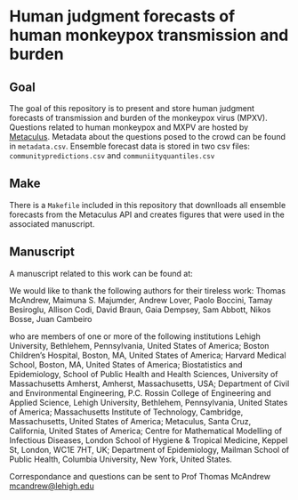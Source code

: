 # Human judgment forecasts of human monkeypox transmission and burden

## Goal
The goal of this repository is to present and store human judgment forecasts of transmission and burden of the monkeypox virus (MPXV). 
Questions related to human monkeypox and MXPV are hosted by [Metaculus](https://www.metaculus.com/questions/).
Metadata about the questions posed to the crowd can be found in `metadata.csv`.
Ensemble forecast data is stored in two csv files: `communitypredictions.csv` and `communiityquantiles.csv`  

## Make
There is a `Makefile` included in this repository that downlloads all ensemble forecasts from the Metaculus API and creates figures that were used in the associated manuscript. 

## Manuscript
A manuscript related to this work can be found at: 

We would like to thank the following authors for their tireless work:
Thomas McAndrew, 
Maimuna S. Majumder, 
Andrew Lover, 
Paolo Boccini, 
Tamay Besiroglu, 
Allison Codi, 
David Braun, 
Gaia Dempsey, 
Sam Abbott, 
Nikos Bosse, 
Juan Cambeiro

who are members of one or more of the following institutions 
Lehigh University, Bethlehem, Pennsylvania, United States of America; 
Boston Children’s Hospital, Boston, MA, United States of America; 
Harvard Medical School, Boston, MA, United States of America; 
Biostatistics and Epidemiology, School of Public Health and Health Sciences, University of Massachusetts Amherst, Amherst, Massachusetts, USA; 
Department of Civil and Environmental Engineering, P.C. Rossin College of Engineering and Applied Science, Lehigh University, Bethlehem, Pennsylvania, United States of America; 
Massachusetts Institute of Technology, Cambridge, Massachusetts, United States of America; 
Metaculus, Santa Cruz, California, United States of America; 
Centre for Mathematical Modelling of Infectious Diseases, London School of Hygiene & Tropical Medicine, Keppel St, London, WC1E 7HT, UK; 
Department of Epidemiology, Mailman School of Public Health, Columbia University, New York, United States.


Correspondance and questions can be sent to
Prof Thomas McAndrew
mcandrew@lehigh.edu
